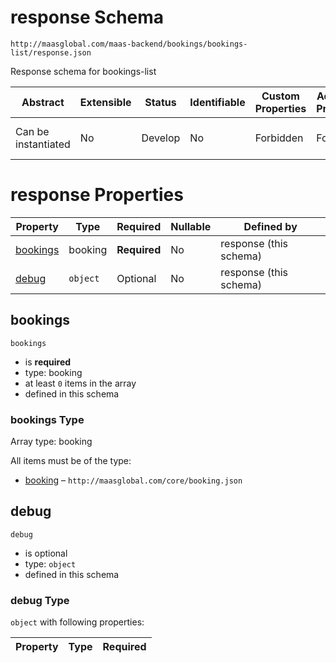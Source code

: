 # response Schema

```
http://maasglobal.com/maas-backend/bookings/bookings-list/response.json
```

Response schema for bookings-list

| Abstract            | Extensible | Status  | Identifiable | Custom Properties | Additional Properties | Defined In                                                         |
| ------------------- | ---------- | ------- | ------------ | ----------------- | --------------------- | ------------------------------------------------------------------ |
| Can be instantiated | No         | Develop | No           | Forbidden         | Forbidden             | [maas-backend/bookings/bookings-list/response.json](response.json) |

# response Properties

| Property              | Type     | Required     | Nullable | Defined by             |
| --------------------- | -------- | ------------ | -------- | ---------------------- |
| [bookings](#bookings) | booking  | **Required** | No       | response (this schema) |
| [debug](#debug)       | `object` | Optional     | No       | response (this schema) |

## bookings

`bookings`

- is **required**
- type: booking
- at least `0` items in the array
- defined in this schema

### bookings Type

Array type: booking

All items must be of the type:

- [booking](../../../core/booking.md) – `http://maasglobal.com/core/booking.json`

## debug

`debug`

- is optional
- type: `object`
- defined in this schema

### debug Type

`object` with following properties:

| Property | Type | Required |
| -------- | ---- | -------- |

